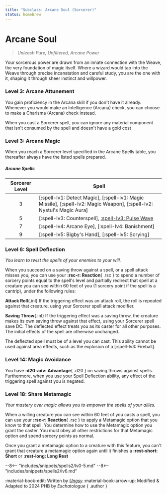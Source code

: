 ```yaml
---
title: "Subclass: Arcane Soul (Sorcerer)"
status: homebrew
---
```


<p style="display:none">
Unleash Pure, Unfiltered, Arcane Power
</p>

# Arcane Soul

> *Unleash Pure, Unfiltered, Arcane Power*

Your sorcerous power are drawn from an innate connection with the Weave, the very foundation of magic itself. Where a wizard would tap into the Weave through precise incanatation and careful study, you are the one with it, shaping it through sheer instinct and willpower.

### Level 3: Arcane Attunement

You gain proficiency in the Arcana skill if you don't have it already. Whenever you would make an Intelligence (Arcana) check, you can choose to make a Charisma (Arcana) check instead.

When you cast a Sorcerer spell, you can ignore any material component that isn't consumed by the spell and doesn't have a gold cost

### Level 3: Arcane Magic

When you reach a Sorcerer level specified in the Arcane Spells table, you thereafter always have the listed spells prepared.

##### Arcane Spells
| Sorcerer Level | Spell |
|:-:|---|
| 3 | [:spell-lv1: Detect Magic], [:spell-lv1: Magic Missile], [:spell-lv2: Magic Weapon], [:spell-lv2: Nystul's Magic Aura] |
| 5 | [:spell-lv3: Counterspell], [:spell-lv3: Pulse Wave](../../spells/description/additional/dunamancy.md#pulse-wave) |
| 7 | [:spell-lv4: Arcane Eye], [:spell-lv4: Banishment] |
| 9 | [:spell-lv5: Bigby's Hand], [:spell-lv5: Scrying] |

### Level 6: Spell Deflection

*You learn to twist the spells of your enemies to your will.* 

When you succeed on a saving throw against a spell, or a spell attack misses you, you can use your **:rsc-r: Reaction**{ .rsc } to spend a number of sorcery points equal to the spell's level and partially redirect that spell at a creature you can see within 60 feet of you (1 sorcery point if the spell is a cantrip), under the following rules:

**Attack Roll**{.inl} If the triggering effect was an attack roll, the roll is repeated against that creature, using your Sorcerer spell attack modifier. 

**Saving Throw**{.inl} If the triggering effect was a saving throw, the creature makes its own saving throw against that effect, using your Sorcerer spell save DC. The deflected effect treats you as its caster for all other purposes. The initial effects of the spell are otherwise unchanged.

The deflected spell must be of a level you can cast. This ability cannot be used against area effects, such as the explosion of a [:spell-lv3: Fireball].

### Level 14: Magic Avoidance

You have **:d20-adv: Advantage**{ .d20 } on saving throws against spells. Furthermore, when you use your Spell Deflection ability, any effect of the triggering spell against you is negated.

### Level 18: Share Metamagic

*Your mastery over magic allows you to empower the spells of your allies.*

When a willing creature you can see within 60 feet of you casts a spell, you can use your **:rsc-r: Reaction**{ .rsc } to apply a Metamagic option that you know to that spell. You determine how to use the Metamagic option you grant the caster. You must obey all other restrictions for that Metamagic option and spend sorcery points as normal.

Once you grant a metamagic option to a creature with this feature, you can't grant that creature a metamagic option again until it finishes a **:rest-short: Short** or **:rest-long: Long Rest**

--8<-- "includes/snippets/spells2/lv0-5.md"
--8<-- "includes/snippets/spells2/lv6.md"

:material-book-edit: Written by [*Ungsy*](https://www.gmbinder.com/share/-MseG602S4oVxuRROJle/-MuG9-FUws2E9PRYM1OL) :material-book-arrow-up: Modified & Adapted to 2024 PHB by *Eschatologue*
{ .author }